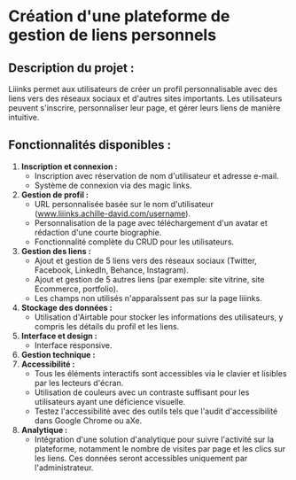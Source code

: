 # Création d'une plateforme de gestion de liens personnels

## **Description du projet :**

Liiinks permet aux utilisateurs de créer un profil personnalisable avec des liens vers des réseaux sociaux et d'autres sites importants.
Les utilisateurs peuvent s'inscrire, personnaliser leur page, et gérer leurs liens de manière intuitive.

## **Fonctionnalités disponibles :**

1. **Inscription et connexion :**
    - Inscription avec réservation de nom d'utilisateur et adresse e-mail.
    - Système de connexion via des magic links.
2. **Gestion de profil :**
    - URL personnalisée basée sur le nom d'utilisateur (www.liiinks.achille-david.com/username).
    - Personnalisation de la page avec téléchargement d'un avatar et rédaction d'une courte biographie.
    - Fonctionnalité complète du CRUD pour les utilisateurs.
3. **Gestion des liens :**
    - Ajout et gestion de 5 liens vers des réseaux sociaux (Twitter, Facebook, LinkedIn, Behance, Instagram).
    - Ajout et gestion de 5 autres liens (par exemple: site vitrine, site Ecommerce, portfolio).
    - Les champs non utilisés n'apparaîssent pas sur la page liiinks.
4. **Stockage des données :**
    - Utilisation d'Airtable pour stocker les informations des utilisateurs, y compris les détails du profil et les liens.
5. **Interface et design :**
    - Interface responsive.
6. **Gestion technique :**
7. **Accessibilité :**
    - Tous les éléments interactifs sont accessibles via le clavier et lisibles par les lecteurs d'écran.
    - Utilisation de couleurs avec un contraste suffisant pour les utilisateurs ayant une déficience visuelle.
    - Testez l'accessibilité avec des outils tels que l'audit d'accessibilité dans Google Chrome ou aXe.
8. **Analytique :**
    - Intégration d'une solution d'analytique pour suivre l'activité sur la plateforme, notamment le nombre de visites par page et les clics sur les liens. Ces données seront accessibles uniquement par l'administrateur.